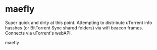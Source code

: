 maefly
======
Super quick and dirty at this point. Attempting to distribute uTorrent info hasshes (or BitTorrent Sync shared folders) via wifi beacon frames. 
Connects via uTorrent's webAPI. 

maefly
